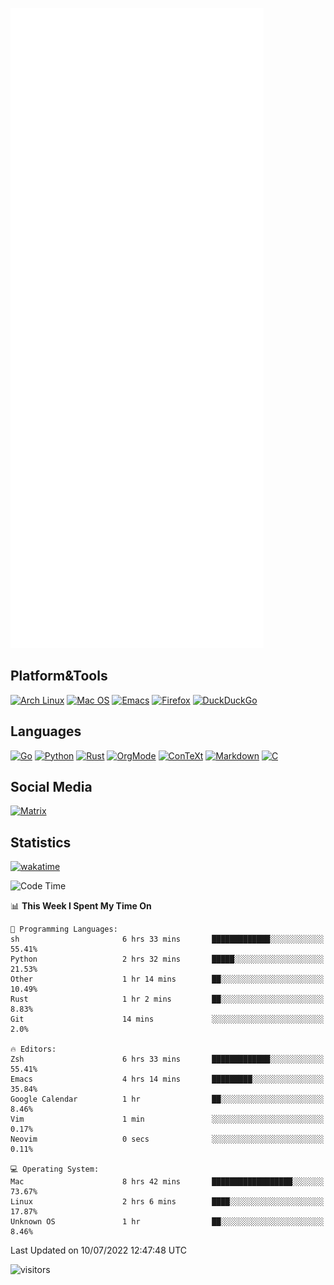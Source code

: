 ![Metrics](https://github.com/SteamedFish/SteamedFish/blob/master/github-metrics.svg)

## Platform&Tools

[![Arch Linux](https://img.shields.io/badge/ArchLinux-1793D1?logo=arch-linux&logoColor=fff&style=flat-square)](https://archlinux.org/)
[![Mac OS](https://img.shields.io/badge/MacOS-000000?style=flat-square&logo=macos&logoColor=F0F0F0)](https://www.apple.com/macos/)
[![Emacs](https://img.shields.io/badge/Emacs-%237F5AB6.svg?&style=flat-square&logo=gnu-emacs&logoColor=white)](https://www.gnu.org/software/emacs/)
[![Firefox](https://img.shields.io/badge/Firefox-FF7139?style=flat-square&logo=Firefox-Browser&logoColor=white)](https://firefox.com/)
[![DuckDuckGo](https://img.shields.io/badge/DuckDuckGo-DE5833?style=flat-square&logo=DuckDuckGo&logoColor=white)](https://duckduckgo.com/)

## Languages

[![Go](https://img.shields.io/badge/Golang-%2300ADD8.svg?style=flat-square&logo=go&logoColor=white)](https://golang.org/)
[![Python](https://img.shields.io/badge/Python-3670A0?style=flat-square&logo=python&logoColor=ffdd54)](https://www.python.org/)
[![Rust](https://img.shields.io/badge/Rust-%23000000.svg?style=flat-square&logo=rust&logoColor=white)](https://www.rust-lang.org/)
[![OrgMode](https://img.shields.io/badge/OrgMode-%23000000.svg?style=flat-square&logo=org&logoColor=white)](https://orgmode.org/)
[![ConTeXt](https://img.shields.io/badge/ConTeXt-%23008080.svg?style=flat-square&logo=latex&logoColor=white)](https://contextgarden.net/)
[![Markdown](https://img.shields.io/badge/MarkDown-%23000000.svg?style=flat-square&logo=markdown&logoColor=white)](https://daringfireball.net/projects/markdown/)
[![C](https://img.shields.io/badge/C-%2300599C.svg?style=flat-square&logo=c&logoColor=white)](https://www.iso.org/standard/74528.html)

## Social Media

[![Matrix](https://img.shields.io/badge/SteamedFish-2CA5E0?style=social&logo=matrix&logoColor=black)](https://matrix.to/#/@i:steamedfish.org)

## Statistics
[![wakatime](https://wakatime.com/badge/user/168280d6-fcf2-4b4f-ad3a-dc4612f35b38.svg)](https://wakatime.com/@168280d6-fcf2-4b4f-ad3a-dc4612f35b38)

<!--START_SECTION:waka-->
![Code Time](http://img.shields.io/badge/Code%20Time-1%2C913%20hrs%2010%20mins-blue)

📊 **This Week I Spent My Time On** 

```text
💬 Programming Languages: 
sh                       6 hrs 33 mins       █████████████░░░░░░░░░░░░   55.41% 
Python                   2 hrs 32 mins       █████░░░░░░░░░░░░░░░░░░░░   21.53% 
Other                    1 hr 14 mins        ██░░░░░░░░░░░░░░░░░░░░░░░   10.49% 
Rust                     1 hr 2 mins         ██░░░░░░░░░░░░░░░░░░░░░░░   8.83% 
Git                      14 mins             ░░░░░░░░░░░░░░░░░░░░░░░░░   2.0%

🔥 Editors: 
Zsh                      6 hrs 33 mins       █████████████░░░░░░░░░░░░   55.41% 
Emacs                    4 hrs 14 mins       █████████░░░░░░░░░░░░░░░░   35.84% 
Google Calendar          1 hr                ██░░░░░░░░░░░░░░░░░░░░░░░   8.46% 
Vim                      1 min               ░░░░░░░░░░░░░░░░░░░░░░░░░   0.17% 
Neovim                   0 secs              ░░░░░░░░░░░░░░░░░░░░░░░░░   0.11%

💻 Operating System: 
Mac                      8 hrs 42 mins       ██████████████████░░░░░░░   73.67% 
Linux                    2 hrs 6 mins        ████░░░░░░░░░░░░░░░░░░░░░   17.87% 
Unknown OS               1 hr                ██░░░░░░░░░░░░░░░░░░░░░░░   8.46%

```


 Last Updated on 10/07/2022 12:47:48 UTC
<!--END_SECTION:waka-->

![visitors](https://visitor-badge.laobi.icu/badge?page_id=SteamedFish.SteamedFish)
